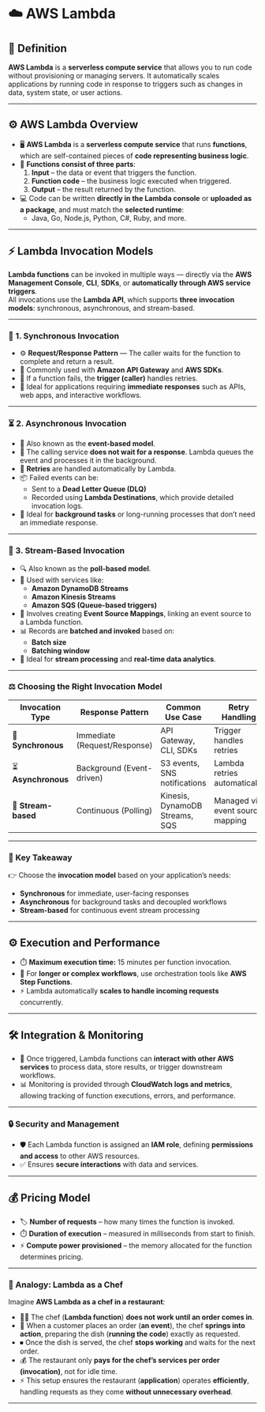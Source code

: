 # ☁️ AWS Lambda  

## 🧩 Definition
 **AWS Lambda** is a **serverless compute service** that allows you to run code without provisioning or managing servers. It automatically scales applications by running code in response to triggers such as changes in data, system state, or user actions. 

---

## ⚙️ AWS Lambda Overview  
- 🖥️ **AWS Lambda** is a **serverless compute service** that runs **functions**, which are self-contained pieces of **code representing business logic**.  
- 🔹 **Functions consist of three parts**:  
  1. **Input** – the data or event that triggers the function.  
  2. **Function code** – the business logic executed when triggered.  
  3. **Output** – the result returned by the function.  
- 💻 Code can be written **directly in the Lambda console** or **uploaded as a package**, and must match the **selected runtime**:  
  - Java, Go, Node.js, Python, C#, Ruby, and more.  

---

## ⚡ Lambda Invocation Models  

**Lambda functions** can be invoked in multiple ways — directly via the **AWS Management Console**, **CLI**, **SDKs**, or **automatically through AWS service triggers**.  
All invocations use the **Lambda API**, which supports **three invocation models**: synchronous, asynchronous, and stream-based.  

---

### 🔁 1. Synchronous Invocation  
- ⚙️ **Request/Response Pattern** — The caller waits for the function to complete and return a result.  
- 📡 Commonly used with **Amazon API Gateway** and **AWS SDKs**.  
- 🔄 If a function fails, the **trigger (caller)** handles retries.  
- 🧠 Ideal for applications requiring **immediate responses** such as APIs, web apps, and interactive workflows.  

---

### ⏳ 2. Asynchronous Invocation  
- 📨 Also known as the **event-based model**.  
- 🚫 The calling service **does not wait for a response**. Lambda queues the event and processes it in the background.  
- 🔁 **Retries** are handled automatically by Lambda.  
- 📦 Failed events can be:  
  - Sent to a **Dead Letter Queue (DLQ)**  
  - Recorded using **Lambda Destinations**, which provide detailed invocation logs.  
- 🧠 Ideal for **background tasks** or long-running processes that don’t need an immediate response.  

---

### 🧮 3. Stream-Based Invocation  
- 🔍 Also known as the **poll-based model**.  
- 🧩 Used with services like:  
  - **Amazon DynamoDB Streams**  
  - **Amazon Kinesis Streams**  
  - **Amazon SQS (Queue-based triggers)**  
- 🔗 Involves creating **Event Source Mappings**, linking an event source to a Lambda function.  
- 📊 Records are **batched and invoked** based on:  
  - **Batch size**  
  - **Batching window**  
- 🧠 Ideal for **stream processing** and **real-time data analytics**.  

---

### ⚖️ Choosing the Right Invocation Model  
| Invocation Type | Response Pattern | Common Use Case | Retry Handling |
|------------------|------------------|-----------------|----------------|
| 🔁 **Synchronous** | Immediate (Request/Response) | API Gateway, CLI, SDKs | Trigger handles retries |
| ⏳ **Asynchronous** | Background (Event-driven) | S3 events, SNS notifications | Lambda retries automatically |
| 🧮 **Stream-based** | Continuous (Polling) | Kinesis, DynamoDB Streams, SQS | Managed via event source mapping |

---

### 🧠 Key Takeaway  
👉 Choose the **invocation model** based on your application’s needs:  
- **Synchronous** for immediate, user-facing responses  
- **Asynchronous** for background tasks and decoupled workflows  
- **Stream-based** for continuous event stream processing  

---

## ⚙️ Execution and Performance  
- ⏱️ **Maximum execution time:** 15 minutes per function invocation.  
- 🔄 For **longer or complex workflows**, use orchestration tools like **AWS Step Functions**.  
- ⚡ Lambda automatically **scales to handle incoming requests** concurrently.  

---

## 🛠️ Integration & Monitoring  
- 🔗 Once triggered, Lambda functions can **interact with other AWS services** to process data, store results, or trigger downstream workflows.  
- 📊 Monitoring is provided through **CloudWatch logs and metrics**, allowing tracking of function executions, errors, and performance.  

---

### 🔒 Security and Management  
- 🛡️ Each Lambda function is assigned an **IAM role**, defining **permissions and access** to other AWS resources.  
- ✅ Ensures **secure interactions** with data and services.  

---

## 💰 Pricing Model  
- 🏷️ **Number of requests** – how many times the function is invoked.  
- ⏱️ **Duration of execution** – measured in milliseconds from start to finish.  
- ⚡ **Compute power provisioned** – the memory allocated for the function determines pricing.  

---

### 🧠 Analogy: Lambda as a Chef  
Imagine **AWS Lambda as a chef in a restaurant**:  

- 👨‍🍳 The chef (**Lambda function**) **does not work until an order comes in**.  
- 🥘 When a customer places an order (**an event**), the chef **springs into action**, preparing the dish (**running the code**) exactly as requested.  
- ⏹ Once the dish is served, the chef **stops working** and waits for the next order.  
- 💰 The restaurant only **pays for the chef’s services per order (invocation)**, not for idle time.  
- ⚡ This setup ensures the restaurant (**application**) operates **efficiently**, handling requests as they come **without unnecessary overhead**.  

---